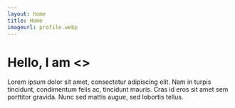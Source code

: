 ```yaml
---
layout: home
title: Home
imageurl: profile.webp
---
```


# Hello, I am <>

Lorem ipsum dolor sit amet, consectetur adipiscing elit. Nam in turpis tincidunt, condimentum felis ac, tincidunt mauris. Cras id eros sit amet sem porttitor gravida. Nunc sed mattis augue, sed lobortis tellus.
